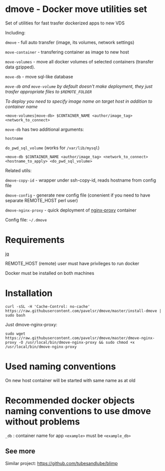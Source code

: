 # dmove - Docker move utilities set

Set of utilities for fast trasfer dockerized apps to new VDS

Including:

`dmove` - full auto transfer (image, its volumes, network settings)

`move-container` - transfering container as image to new host

`move-volumes` - move all docker volumes of selected containers (transfer data gzipped).

`move-db` - move sql-like database

*`move-db` and `move-volume` by default doesn't make deployment, they just trasfer appropriate files to `$REMOTE_FOLDER`*

*To deploy you need to specify image name on target host in addition to container name*

`<move-volumes|move-db> $CONTAINER_NAME <author/image_tag> <network_to_connect>`

`move-db` has two additional arguments:

`hostname`

`do_pwd_sql_volume` (works for `/var/lib/mysql`)

`<move-db $CONTAINER_NAME <author/image_tag> <network_to_connect> <hostname_to_apply> <do_pwd_sql_volume>`

Related utils:

`dmove-copy-id` - wrapper under ssh-copy-id, reads hostname from config file

`dmove-config` - generate new config file (conenient if you need to have separate REMOTE_HOST perl user)

`dmove-nginx-proxy` - quick deployment of [nginx-proxy](https://github.com/jwilder/nginx-proxy) container

Config file: `~/.dmove`


# Requirements

[jq](https://stedolan.github.io/jq/)

REMOTE_HOST (remote) user must have privileges to run docker

Docker must be installed on both machines

# Installation

```
curl -sSL -H 'Cache-Control: no-cache' https://raw.githubusercontent.com/pavelsr/dmove/master/install-dmove | sudo bash
```

Just dmove-nginx-proxy:

```
sudo wget https://raw.githubusercontent.com/pavelsr/dmove/master/dmove-nginx-proxy -O /usr/local/bin/dmove-nginx-proxy && sudo chmod +x /usr/local/bin/dmove-nginx-proxy
```

# Used naming conventions

On new host container will be started with same name as at old

# Recommended docker objects naming conventions to use dmove without problems

`_db` : container name for app `<example>` must be `<example_db>`

## See more

Similar project: https://github.com/tubesandlube/blimp
